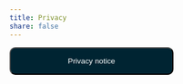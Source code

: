 ```yaml
---
title: Privacy
share: false
---
```

<!-- [Privacy Notice](https://docs.google.com/document/d/1RnokhEtzNS4uv1wnz6wXzzzit6X4gNAXr64n8tIMOWA/edit?usp=sharing) -->
<a href="https://docs.google.com/document/d/1RnokhEtzNS4uv1wnz6wXzzzit6X4gNAXr64n8tIMOWA/edit?usp=sharing" target="_blank"><button style="background:#002432;color:white;border-radius:10px;padding:15px;width:30vw;">Privacy notice</button></a>

